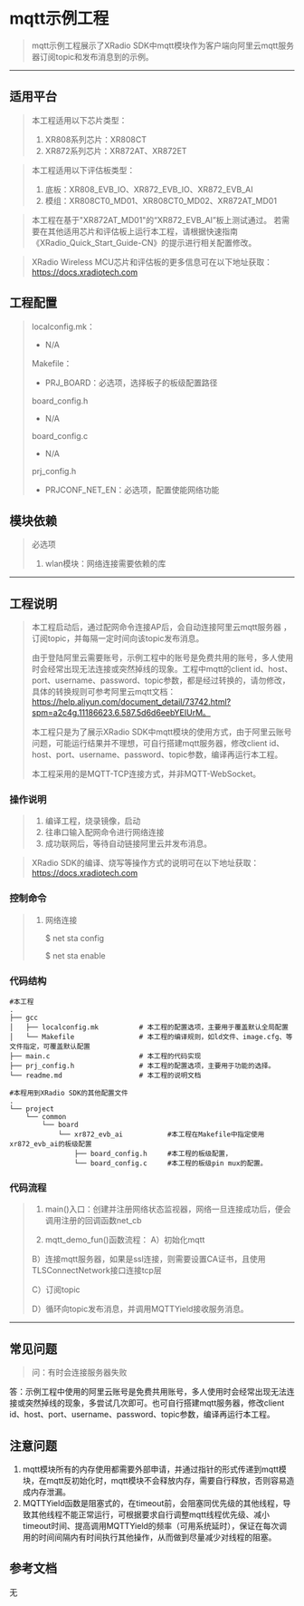 # mqtt示例工程

> mqtt示例工程展示了XRadio SDK中mqtt模块作为客户端向阿里云mqtt服务器订阅topic和发布消息到的示例。
>

---

## 适用平台

> 本工程适用以下芯片类型：
>
> 1. XR808系列芯片：XR808CT
> 2. XR872系列芯片：XR872AT、XR872ET

> 本工程适用以下评估板类型：
> 1. 底板：XR808_EVB_IO、XR872_EVB_IO、XR872_EVB_AI
> 2. 模组：XR808CT0_MD01、XR808CT0_MD02、XR872AT_MD01

> 本工程在基于"XR872AT_MD01"的“XR872_EVB_AI”板上测试通过。
> 若需要在其他适用芯片和评估板上运行本工程，请根据快速指南《XRadio_Quick_Start_Guide-CN》的提示进行相关配置修改。

> XRadio Wireless MCU芯片和评估板的更多信息可在以下地址获取：
> https://docs.xradiotech.com

## 工程配置

> localconfig.mk：
> * N/A
>
> Makefile：
> * PRJ_BOARD：必选项，选择板子的板级配置路径
>
> board_config.h
> * N/A
>
> board_config.c
> * N/A
>
> prj_config.h
>
> * PRJCONF_NET_EN：必选项，配置使能网络功能

## 模块依赖

> 必选项
>
> 1. wlan模块：网络连接需要依赖的库

---

## 工程说明

> 本工程启动后，通过配网命令连接AP后，会自动连接阿里云mqtt服务器 ，订阅topic，并每隔一定时间向该topic发布消息。
>
> 由于登陆阿里云需要账号，示例工程中的账号是免费共用的账号，多人使用时会经常出现无法连接或突然掉线的现象。工程中mqtt的client id、host、port、username、password、topic参数，都是经过转换的，请勿修改，具体的转换规则可参考阿里云mqtt文档：https://help.aliyun.com/document_detail/73742.html?spm=a2c4g.11186623.6.587.5d6d6eebYEIUrM。
>
> 本工程只是为了展示XRadio SDK中mqtt模块的使用方式，由于阿里云账号问题，可能运行结果并不理想，可自行搭建mqtt服务器，修改client id、host、port、username、password、topic参数，编译再运行本工程。
>
> 本工程采用的是MQTT-TCP连接方式，并非MQTT-WebSocket。

### 操作说明

> 1. 编译工程，烧录镜像，启动
> 2. 往串口输入配网命令进行网络连接
> 3. 成功联网后，等待自动链接阿里云并发布消息。

> XRadio SDK的编译、烧写等操作方式的说明可在以下地址获取：
> https://docs.xradiotech.com

### 控制命令

> 1. 网络连接
>
>    $ net sta config <ssid> <passphrase>
>
>    $ net sta enable

### 代码结构
```
#本工程
.
├── gcc
│   ├── localconfig.mk          # 本工程的配置选项，主要用于覆盖默认全局配置
│   └── Makefile                # 本工程的编译规则，如ld文件、image.cfg、等文件指定，可覆盖默认配置
├── main.c                      # 本工程的代码实现
├── prj_config.h                # 本工程的配置选项，主要用于功能的选择。
└── readme.md                   # 本工程的说明文档

#本程用到XRadio SDK的其他配置文件
.
└── project
    └── common
        └── board
            └── xr872_evb_ai           #本工程在Makefile中指定使用xr872_evb_ai的板级配置
                ├── board_config.h     #本工程的板级配置，
                └── board_config.c     #本工程的板级pin mux的配置。
```
### 代码流程

> 1. main()入口：创建并注册网络状态监视器，网络一旦连接成功后，便会调用注册的回调函数net_cb
>
> 2. mqtt_demo_fun()函数流程：
>   A）初始化mqtt
>
>   B）连接mqtt服务器，如果是ssl连接，则需要设置CA证书，且使用TLSConnectNetwork接口连接tcp层
>
>   C）订阅topic
>
>   D）循环向topic发布消息，并调用MQTTYield接收服务消息。
>

---

## 常见问题

> 问：有时会连接服务器失败

   答：示例工程中使用的阿里云账号是免费共用账号，多人使用时会经常出现无法连接或突然掉线的现象，多尝试几次即可。也可自行搭建mqtt服务器，修改client id、host、port、username、password、topic参数，编译再运行本工程。

## 注意问题

1. mqtt模块所有的内存使用都需要外部申请，并通过指针的形式传递到mqtt模块，在mqtt反初始化时，mqtt模块不会释放内存，需要自行释放，否则容易造成内存泄漏。
2. MQTTYield函数是阻塞式的，在timeout前，会阻塞同优先级的其他线程，导致其他线程不能正常运行，可根据要求自行调整mqtt线程优先级、减小timeout时间、提高调用MQTTYield的频率（可用系统延时），保证在每次调用的时间间隔内有时间执行其他操作，从而做到尽量减少对线程的阻塞。 

## 参考文档

无